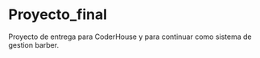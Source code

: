 # Proyecto_final
Proyecto de entrega para CoderHouse y para continuar como sistema de gestion barber.
